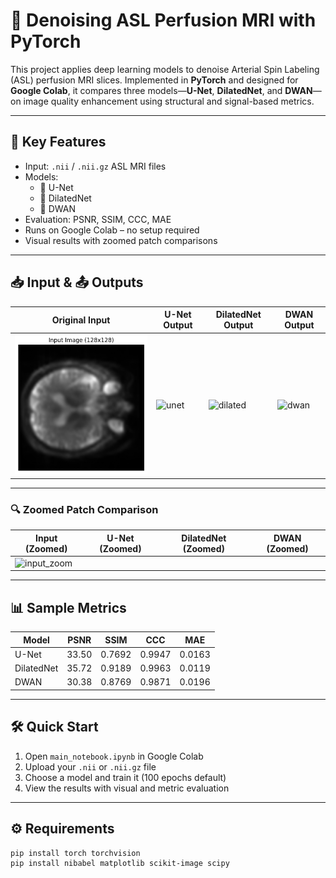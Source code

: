 # 🧠 Denoising ASL Perfusion MRI with PyTorch

This project applies deep learning models to denoise Arterial Spin Labeling (ASL) perfusion MRI slices. Implemented in **PyTorch** and designed for **Google Colab**, it compares three models—**U-Net**, **DilatedNet**, and **DWAN**—on image quality enhancement using structural and signal-based metrics.

---

## 🚀 Key Features
- Input: `.nii` / `.nii.gz` ASL MRI files
- Models:
  - 🔹 U-Net
  - 🔹 DilatedNet
  - 🔹 DWAN
- Evaluation: PSNR, SSIM, CCC, MAE
- Runs on Google Colab – no setup required
- Visual results with zoomed patch comparisons

---

## 📥 Input & 📤 Outputs

| Original Input | U-Net Output | DilatedNet Output | DWAN Output |
|----------------|--------------|-------------------|-------------|
| ![input](Images/input_image.png) | ![unet](images/unet_output.png) | ![dilated](images/dilatednet_output.png) | ![dwan](images/dwan_output.png) |

---

### 🔍 Zoomed Patch Comparison

| Input (Zoomed) | U-Net (Zoomed) | DilatedNet (Zoomed) | DWAN (Zoomed) |
|----------------|----------------|----------------------|----------------|
| ![input_zoom](images/input_zoom.png) |

---

## 📊 Sample Metrics

| Model       | PSNR   | SSIM   | CCC    | MAE     |
|-------------|--------|--------|--------|---------|
| U-Net       | 33.50  | 0.7692 | 0.9947 | 0.0163  |
| DilatedNet  | 35.72  | 0.9189 | 0.9963 | 0.0119  |
| DWAN        | 30.38  | 0.8769 | 0.9871 | 0.0196  |

---

## 🛠️ Quick Start

1. Open `main_notebook.ipynb` in Google Colab
2. Upload your `.nii` or `.nii.gz` file
3. Choose a model and train it (100 epochs default)
4. View the results with visual and metric evaluation

---

## ⚙️ Requirements

```bash
pip install torch torchvision
pip install nibabel matplotlib scikit-image scipy
